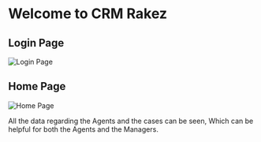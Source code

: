 # Welcome to CRM Rakez

## Login Page

![Login Page](https://github.com/vishaalupot/CRM_Rakez/assets/84678878/d07a9876-14a3-491b-afdc-012e4de39509)

## Home Page

![Home Page](https://github.com/vishaalupot/CRM_Rakez/assets/84678878/039d0a09-ca53-4b4f-bf3c-cc76776e51c8)

All the data regarding the Agents and the cases can be seen, Which can be helpful for both the Agents and the Managers.
